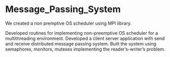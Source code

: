 # Message_Passing_System
We created a non premptive OS scheduler using MPI library.


Developed routines for implementing non-preemptive OS scheduler for a multithreading environment. Developed a client server application with send and receive distributed message passing system. Built the system using semaphores, monitors, mutexes implementing the reader’s-writer’s problem.

